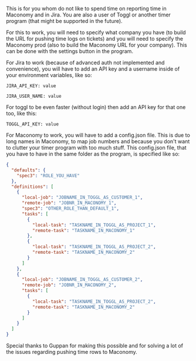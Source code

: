 This is for you whom do not like to spend time on reporting time in Maconomy and in Jira. You are also a user of Toggl or another timer program (that might be supported in the future).

For this to work, you will need to specify what company you have (to build the URL for pushing time logs on tickets) and you will need to specify the Maconomy prod (also to build the Maconomy URL for your company).
This can be done with the settings button in the program.

For Jira to work (because of advanced auth not implemented and convenience), you will have to add an API key and a username inside of your environment variables, like so:
```
JIRA_API_KEY: value
```
```
JIRA_USER_NAME: value
```
For toggl to be even faster (without login) then add an API key for that one too, like this:
```
TOGGL_API_KEY: value
```
For Maconomy to work, you will have to add a config.json file. This is due to long names in Maconomy, to map job numbers and because you don't want to clutter your timer program with too much stuff.
This config.json file, that you have to have in the same folder as the program, is specified like so:
```json
{
  "defaults": {
    "spec3": "ROLE_YOU_HAVE"
  },
  "definitions": [
    {
      "local-job": "JOBNAME_IN_TOGGL_AS_CUSTOMER_1",
      "remote-job": "JOBNR_IN_MACONOMY_1",
      "spec3": "OTHER_ROLE_THAN_DEFAULT_1",
      "tasks": [
        {
          "local-task": "TASKNAME_IN_TOGGL_AS_PROJECT_1",
          "remote-task": "TASKNAME_IN_MACONOMY_1"
        },
        {
          "local-task": "TASKNAME_IN_TOGGL_AS_PROJECT_2",
          "remote-task": "TASKNAME_IN_MACONOMY_2"
        }
      ]
    },
	{
      "local-job": "JOBNAME_IN_TOGGL_AS_CUSTOMER_2",
      "remote-job": "JOBNR_IN_MACONOMY_2",
      "tasks": [
        {
          "local-task": "TASKNAME_IN_TOGGL_AS_PROJECT_2",
          "remote-task": "TASKNAME_IN_MACONOMY_2"
        }
      ]
    }
  ]
}
```
Special thanks to Guppan for making this possible and for solving a lot of the issues regarding pushing time rows to Maconomy.
